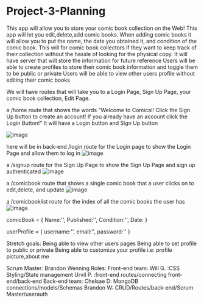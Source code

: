 # Project-3-Planning

This app will allow you to store your comic book collection on the Web!
This app will let you edit,delete,add comic books.
When adding comic books it will allow you to put the name, the date you obtained it, and condition of the comic book.
This will for comic book collectors if they want to keep track of their collection without the hassle of looking for the physical copy.
It will have server that will store the information for future reference
Users will be able to create profiles to store their comic book information and toggle them to be public or private
Users will be able to view other users profile without editing their comic books

We will have routes that will take you to a Login Page, Sign Up Page, your comic book collection, Edit Page.




a /home route that shows the words "Welcome to Comical! Click the Sign Up button to create an account! If you already have an account click the Login Button!" It will have a Login button and Sign Up button

![image](https://user-images.githubusercontent.com/102195640/180117261-880a7a5b-ceb1-455f-b885-c267ffd1ac4d.png)

here will be in back-end /login route for the Login page to show the Login Page and allow them to log in
![image](https://user-images.githubusercontent.com/102195640/180117494-3b2605de-2cd6-4030-ada3-00b064322092.png)


a /signup route for the Sign Up Page to show the Sign Up Page and sign up authenticated
![image](https://user-images.githubusercontent.com/102195640/180117560-37c8fac3-53d9-4f86-8da3-24b78751f28c.png)

a /comicbook route that shows a single comic book that a user clicks on to edit,delete, and update
![image](https://user-images.githubusercontent.com/102195640/180117796-6cea163a-23c4-4e00-814b-ae8650489c23.png)

a /comicbooklist  route for the index of all the comic books the user has
![image](https://user-images.githubusercontent.com/102195640/180117867-c66ac2ef-9455-46b1-aafa-fa45c42de006.png)



 comicBook = {
Name:'',
Published:'',
Condition:'',
Date:
}

userProfile = {
username:'',
email:'',
password:''
}


Stretch goals:
Being able to view other users pages
Being able to set profile to public or private
Being able to customize your profile i.e: profile picture,about me

Scrum Master: Brandon Wenning
Roles:
Front-end team:
Will G. :CSS Styling/State management
Urvil P. :front-end routes/connecting front-end/back-end
Back-end team:
Chelsae D: MongoDB connections/models/Schemas
Brandon W: CRUD/Routes/back-end/Scrum Master/userauth

